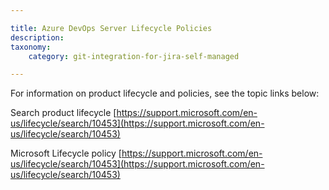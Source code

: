 ```yaml
---

title: Azure DevOps Server Lifecycle Policies
description:
taxonomy:
    category: git-integration-for-jira-self-managed

---
```

For information on product lifecycle and policies, see the topic links below:

Search product lifecycle
[https://support.microsoft.com/en-us/lifecycle/search/10453](https://support.microsoft.com/en-us/lifecycle/search/10453)

Microsoft Lifecycle policy
[https://support.microsoft.com/en-us/lifecycle/search/10453](https://support.microsoft.com/en-us/lifecycle/search/10453)